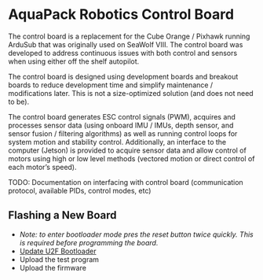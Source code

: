 # AquaPack Robotics Control Board

The control board is a replacement for the Cube Orange / Pixhawk running ArduSub that was originally used on SeaWolf VIII. The control board was developed to address continuous issues with both control and sensors when using either off the shelf autopilot.

The control board is designed using development boards and breakout boards to reduce development time and simplify maintenance / modifications later. This is not a size-optimized solution (and does not need to be).

The control board generates ESC control signals (PWM), acquires and processes sensor data (using onboard IMU / IMUs, depth sensor, and sensor fusion / filtering algorithms) as well as running control loops for system motion and stability control. Additionally, an interface to the computer (Jetson) is provided to acquire sensor data and allow control of motors using high or low level methods (vectored motion or direct control of each motor’s speed).


TODO: Documentation on interfacing with control board (communication protocol, available PIDs, control modes, etc)


## Flashing a New Board

- *Note: to enter bootloader mode pres the reset button twice quickly. This is required before programming the board.*
- [Update U2F Bootloader](https://learn.adafruit.com/introducing-adafruit-itsybitsy-m4/update-the-uf2-bootloader)
- Upload the test program
- Upload the firmware
